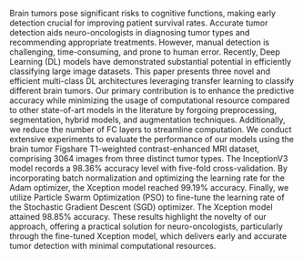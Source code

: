 Brain tumors pose significant risks to cognitive functions, making early detection crucial for improving patient survival rates. Accurate tumor detection aids neuro-oncologists in diagnosing tumor types and recommending appropriate treatments. However, manual detection is challenging, time-consuming, and prone to human error. Recently, Deep Learning (DL) models have demonstrated substantial potential in efficiently classifying large image datasets. This paper presents three novel and efficient multi-class DL architectures leveraging transfer learning to classify different brain tumors. Our primary contribution is to enhance the predictive accuracy while minimizing the usage of computational resource compared to other state-of-art models in the literature by forgoing preprocessing, segmentation, hybrid models, and augmentation techniques. Additionally, we reduce the number of FC layers to streamline computation. We conduct extensive experiments to evaluate the performance of our models using the brain tumor Figshare T1-weighted contrast-enhanced MRI dataset, comprising 3064 images from three distinct tumor types. The InceptionV3 model records a 98.36% accuracy level with five-fold cross-validation. By incorporating batch normalization and optimizing the learning rate for the Adam optimizer, the Xception model reached 99.19% accuracy. Finally, we utilize Particle Swarm Optimization (PSO) to fine-tune the learning rate of the Stochastic Gradient Descent (SGD) optimizer. The Xception model attained 98.85% accuracy. These results highlight the novelty of our approach, offering a practical solution for neuro-oncologists, particularly through the fine-tuned Xception model, which delivers early and accurate tumor detection with minimal computational resources.